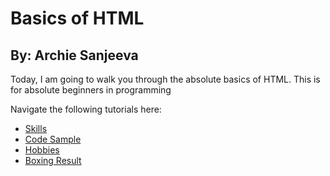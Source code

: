 # Basics of HTML
## By: Archie Sanjeeva

Today, I am going to walk you through the absolute basics of HTML. This is for absolute beginners in programming

Navigate the following tutorials here:

* [Skills](./skills.md)
* [Code Sample](./code_sample.md)
* [Hobbies](./hobby.md)
* [Boxing Result](./boxing.md)
